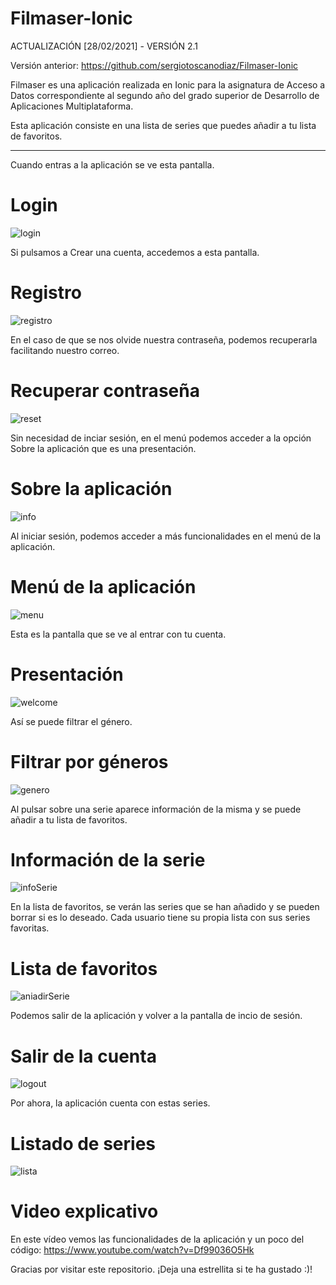# Filmaser-Ionic

ACTUALIZACIÓN [28/02/2021] - VERSIÓN 2.1

Versión anterior: https://github.com/sergiotoscanodiaz/Filmaser-Ionic

Filmaser es una aplicación realizada en Ionic para la asignatura de Acceso a Datos correspondiente al segundo año del grado superior de Desarrollo de Aplicaciones Multiplataforma.

Esta aplicación consiste en una lista de series que puedes añadir a tu lista de favoritos.

--------------------------------------------------------------------

Cuando entras a la aplicación se ve esta pantalla.

# Login

![login](./imagesREADME/login.png)

Si pulsamos a Crear una cuenta, accedemos a esta pantalla.

# Registro

![registro](./imagesREADME/registro.png)

En el caso de que se nos olvide nuestra contraseña, podemos recuperarla facilitando nuestro correo.

# Recuperar contraseña

![reset](./imagesREADME/reset.png)

Sin necesidad de inciar sesión, en el menú podemos acceder a la opción Sobre la aplicación que es una presentación.

# Sobre la aplicación

![info](./imagesREADME/info.gif)

Al iniciar sesión, podemos acceder a más funcionalidades en el menú de la aplicación.

# Menú de la aplicación

![menu](./imagesREADME/menu.gif)

Esta es la pantalla que se ve al entrar con tu cuenta.

# Presentación

![welcome](./imagesREADME/welcome.png)

Así se puede filtrar el género.

# Filtrar por géneros

![genero](./imagesREADME/genero.gif)

Al pulsar sobre una serie aparece información de la misma y se puede añadir a tu lista de favoritos.

# Información de la serie

![infoSerie](./imagesREADME/infoSerie.gif)

En la lista de favoritos, se verán las series que se han añadido y se pueden borrar si es lo deseado.
Cada usuario tiene su propia lista con sus series favoritas.

# Lista de favoritos

![aniadirSerie](./imagesREADME/aniadirSerie.gif)

Podemos salir de la aplicación y volver a la pantalla de incio de sesión.

# Salir de la cuenta

![logout](./imagesREADME/logout.gif)

Por ahora, la aplicación cuenta con estas series.

# Listado de series

![lista](./imagesREADME/lista.gif)

# Video explicativo

En este vídeo vemos las funcionalidades de la aplicación y un poco del código:
https://www.youtube.com/watch?v=Df99036O5Hk

Gracias por visitar este repositorio. ¡Deja una estrellita si te ha gustado :)!







